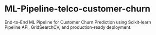 # ML-Pipeline-telco-customer-churn
End-to-End ML Pipeline for Customer Churn Prediction using Scikit-learn Pipeline API, GridSearchCV, and production-ready deployment.
